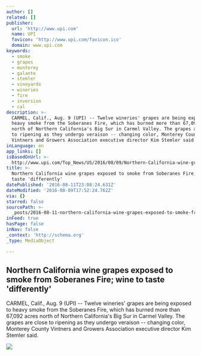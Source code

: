 ```yaml
---
author: []
related: []
publisher:
  url: 'http://www.upi.com'
  name: UPI
  favicon: 'http://www.upi.com/favicon.ico'
  domain: www.upi.com
keywords:
  - smoke
  - grapes
  - monterey
  - galante
  - stemler
  - vineyards
  - wineries
  - fire
  - inversion
  - cal
description: >-
  CARMEL, Calif., Aug. 9 (UPI) -- Twelve wineries' grapes are being exposed to
  heavy smoke from the Soberanes Fire, which has burned more than 67,092 acres
  north of Northern California's Big Sur in Carmel Valley. The grapes are close
  to ripening as they undergo veraison -- changing color, Monterey County
  Vintners and Growers Association executive director Kim Stemler said.
inLanguage: en
app_links: []
isBasedOnUrl: >-
  http://www.upi.com/Top_News/US/2016/08/09/Northern-California-wine-grapes-exposed-to-smoke-from-Soberanes-Fire-wine-to-taste-differently/3771470750236/
title: >-
  Northern California wine grapes exposed to smoke from Soberanes Fire; wine to
  taste 'differently'
datePublished: '2016-08-11T23:08:24.631Z'
dateModified: '2016-08-09T17:52:24.762Z'
via: {}
starred: false
sourcePath: >-
  _posts/2016-08-11-northern-california-wine-grapes-exposed-to-smoke-from-sobera.md
inFeed: true
hasPage: false
inNav: false
_context: 'http://schema.org'
_type: MediaObject

---
```

<article style=""><h1>Northern California wine grapes exposed to smoke from Soberanes Fire; wine to taste 'differently'</h1><p>CARMEL, Calif., Aug. 9 (UPI) -- Twelve wineries' grapes are being exposed to heavy smoke from the Soberanes Fire, which has burned more than 67,092 acres north of Northern California's Big Sur in Carmel Valley. The grapes are close to ripening as they undergo veraison -- changing color, Monterey County Vintners and Growers Association executive director Kim Stemler said.</p><img src="http://cdnph.upi.com/sv/ph/og/i/3771470750236/2016/1/14707521276604/v2.1/Northern-California-wine-grapes-exposed-to-smoke-from-Soberanes-Fire-wine-to-taste-differently.jpg" /></article>